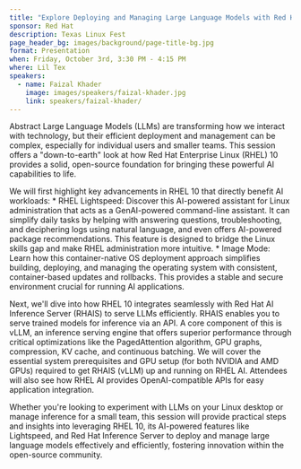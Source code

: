 ```yaml
---
title: "Explore Deploying and Managing Large Language Models with Red Hat Enterprise Linux 10 and Red Hat AI Serving"
sponsor: Red Hat
description: Texas Linux Fest
page_header_bg: images/background/page-title-bg.jpg
format: Presentation
when: Friday, October 3rd, 3:30 PM - 4:15 PM
where: Lil Tex
speakers:
  - name: Faizal Khader
    image: images/speakers/faizal-khader.jpg
    link: speakers/faizal-khader/
---
```


Abstract Large Language Models (LLMs) are transforming how we interact with
technology, but their efficient deployment and management can be complex,
especially for individual users and smaller teams.  This session offers a
"down-to-earth" look at how Red Hat Enterprise Linux (RHEL) 10 provides a
solid, open-source foundation for bringing these powerful AI capabilities to
life.

We will first highlight key advancements in RHEL 10 that directly benefit AI
workloads: * RHEL Lightspeed: Discover this AI-powered assistant for Linux
administration that acts as a GenAI-powered command-line assistant.  It can
simplify daily tasks by helping with answering questions, troubleshooting, and
deciphering logs using natural language, and even offers AI-powered package
recommendations.  This feature is designed to bridge the Linux skills gap and
make RHEL administration more intuitive. * Image Mode: Learn how this
container-native OS deployment approach simplifies building, deploying, and
managing the operating system with consistent, container-based updates and
rollbacks.  This provides a stable and secure environment crucial for running
AI applications.

Next, we'll dive into how RHEL 10 integrates seamlessly with Red Hat AI
Inference Server (RHAIS) to serve LLMs efficiently.  RHAIS enables you to serve
trained models for inference via an API.  A core component of this is vLLM, an
inference serving engine that offers superior performance through critical
optimizations like the PagedAttention algorithm, GPU graphs, compression, KV
cache, and continuous batching.  We will cover the essential system
prerequisites and GPU setup (for both NVIDIA and AMD GPUs) required to get
RHAIS (vLLM) up and running on RHEL AI.  Attendees will also see how RHEL AI
provides OpenAI-compatible APIs for easy application integration.

Whether you're looking to experiment with LLMs on your Linux desktop or manage
inference for a small team, this session will provide practical steps and
insights into leveraging RHEL 10, its AI-powered features like Lightspeed, and
Red Hat Inference Server to deploy and manage large language models effectively
and efficiently, fostering innovation within the open-source community.

